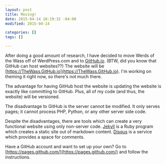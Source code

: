 ```yaml
---
layout: post
title: Moving!
date: 2015-04-14 10:19:32 -04:00
modified: 2015-04-14

categories: []
tags: []

---
```

After doing a good amount of research, I have decided to move Werds of the Wass off of WerdPress.com and to [GitHub.io](https://pages.github.com/).  (BTW, did you know that GitHub can host websites??)  The website will be [https://TheWass.GitHub.io](https://TheWass.GitHub.io).  I'm working on theming  it right now, so there's not much there.

The advantage for having GitHub host the website is updating the website is exactly like committing to GitHub.  Plus, all of my code (and thus, the website) will be versioned.

The disadvantage to GitHub is the server cannot be modified.  It only serves pages; it cannot process PHP, Python, or any other server side code.

Despite the disadvantages, there are tools which can create a very functional website using only non-server code.  [Jekyll](http://jekyllrb.com/) is a Ruby program which creates a static site out of markdown content.  [Disqus](https://disqus.com/websites/) is a service which provides a space for comments.

Have a GitHub account and want to set up your own?  Go to [https://pages.github.com/](https://pages.github.com/) and follow the instructions.
